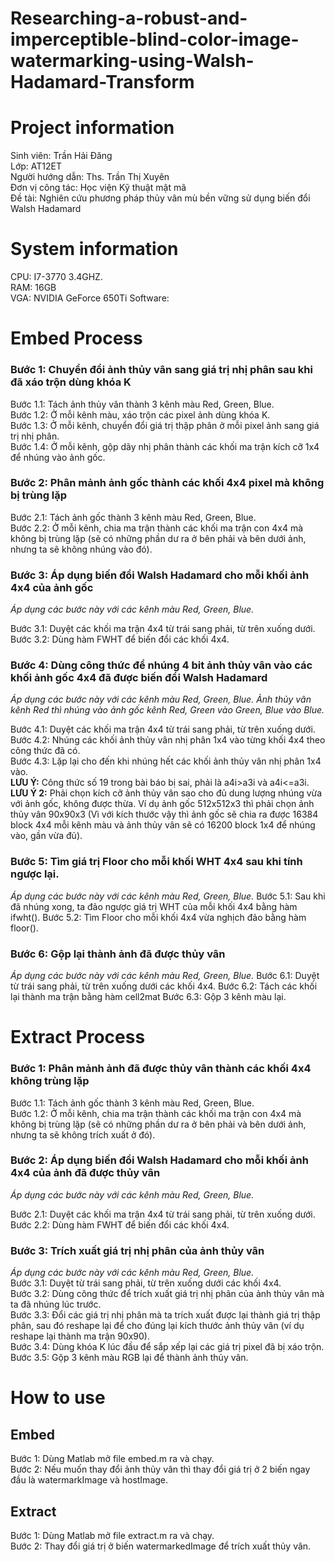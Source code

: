 # Researching-a-robust-and-imperceptible-blind-color-image-watermarking-using-Walsh-Hadamard-Transform

# Project information
Sinh viên: Trần Hải Đăng  		
Lớp: AT12ET  
Người hướng dẫn: Ths. Trần Thị Xuyên  
Đơn vị công tác: Học viện Kỹ thuật mật mã  
Đề tài: Nghiên cứu phương pháp thủy vân mù bền vững sử dụng biến đổi Walsh Hadamard  

# System information
CPU: I7-3770 3.4GHZ.  
RAM: 16GB  
VGA: NVIDIA GeForce 650Ti
Software: 
# Embed Process
### Bước 1: Chuyển đổi ảnh thủy vân sang giá trị nhị phân sau khi đã xáo trộn dùng khóa K
Bước 1.1: Tách ảnh thủy vân thành 3 kênh màu Red, Green, Blue.  
Bước 1.2: Ở mỗi kênh màu, xáo trộn các pixel ảnh dùng khóa K.  
Bước 1.3: Ở mỗi kênh, chuyển đổi giá trị thập phân ở mỗi pixel ảnh sang giá trị nhị phân.  
Bước 1.4: Ở mỗi kênh, gộp dãy nhị phân thành các khối ma trận kích cỡ 1x4 để nhúng vào ảnh gốc.  

### Bước 2: Phân mảnh ảnh gốc thành các khối 4x4 pixel mà không bị trùng lặp
Bước 2.1: Tách ảnh gốc thành 3 kênh màu Red, Green, Blue.  
Bước 2.2: Ở mỗi kênh, chia ma trận thành các khối ma trận con 4x4 mà không bị trùng lặp (sẽ có những phần dư ra ở bên phải và bên dưới ảnh, nhưng ta sẽ không nhúng vào đó).  

### Bước 3: Áp dụng biến đổi Walsh Hadamard cho mỗi khối ảnh 4x4 của ảnh gốc
*Áp dụng các bước này với các kênh màu Red, Green, Blue.*  

Bước 3.1: Duyệt các khối ma trận 4x4 từ trái sang phải, từ trên xuống dưới.  
Bước 3.2: Dùng hàm FWHT để biến đổi các khối 4x4.  

### Bước 4: Dùng công thức để nhúng 4 bit ảnh thủy vân vào các khối ảnh gốc 4x4 đã được biến đổi Walsh Hadamard
*Áp dụng các bước này với các kênh màu Red, Green, Blue. Ảnh thủy vân kênh Red thì nhúng vào ảnh gốc kênh Red, Green vào Green, Blue vào Blue.*  

Bước 4.1: Duyệt các khối ma trận 4x4 từ trái sang phải, từ trên xuống dưới.  
Bước 4.2: Nhúng các khối ảnh thủy vân nhị phân 1x4 vào từng khối 4x4 theo công thức đã có.  
Bước 4.3: Lặp lại cho đến khi nhúng hết các khối ảnh thủy vân nhị phân 1x4 vào.  
**LƯU Ý:** Công thức số 19 trong bài báo bị sai, phải là a4i>a3i và a4i<=a3i.  
**LƯU Ý 2:** Phải chọn kích cỡ ảnh thủy vân sao cho đủ dung lượng nhúng vừa với ảnh gốc, không được thừa.  Ví dụ ảnh gốc 512x512x3 thì phải chọn ảnh thủy vân 90x90x3 (Vì với kích thước vậy thì ảnh gốc sẽ chia ra được 16384 block 4x4 mỗi kênh màu và ảnh thủy vân sẽ có 16200 block 1x4 để nhúng vào, gần vừa đủ).

### Bước 5: Tìm giá trị Floor cho mỗi khối WHT 4x4 sau khi tính ngược lại.
*Áp dụng các bước này với các kênh màu Red, Green, Blue.*
Bước 5.1: Sau khi đã nhúng xong, ta đảo ngược giá trị WHT của mỗi khối 4x4 bằng hàm ifwht().
Bước 5.2: Tìm Floor cho mỗi khối 4x4 vừa nghịch đảo bằng hàm floor().

### Bước 6: Gộp lại thành ảnh đã được thủy vân
*Áp dụng các bước này với các kênh màu Red, Green, Blue.*
Bước 6.1: Duyệt từ trái sang phải, từ trên xuống dưới các khối 4x4.
Bước 6.2: Tách các khối lại thành ma trận bằng hàm cell2mat
Bước 6.3: Gộp 3 kênh màu lại.

# Extract Process
### Bước 1: Phân mảnh ảnh đã được thủy vân thành các khối 4x4 không trùng lặp
Bước 1.1: Tách ảnh gốc thành 3 kênh màu Red, Green, Blue.  
Bước 1.2: Ở mỗi kênh, chia ma trận thành các khối ma trận con 4x4 mà không bị trùng lặp (sẽ có những phần dư ra ở bên phải và bên dưới ảnh, nhưng ta sẽ không trích xuất ở đó).  

### Bước 2: Áp dụng biến đổi Walsh Hadamard cho mỗi khối ảnh 4x4 của ảnh đã được thủy vân
*Áp dụng các bước này với các kênh màu Red, Green, Blue.*  

Bước 2.1: Duyệt các khối ma trận 4x4 từ trái sang phải, từ trên xuống dưới.  
Bước 2.2: Dùng hàm FWHT để biến đổi các khối 4x4.  

### Bước 3: Trích xuất giá trị nhị phân của ảnh thủy vân
*Áp dụng các bước này với các kênh màu Red, Green, Blue.*  
Bước 3.1: Duyệt từ trái sang phải, từ trên xuống dưới các khối 4x4.  
Bước 3.2: Dùng công thức để trích xuất giá trị nhị phân của ảnh thủy vân mà ta đã nhúng lúc trước.  
Bước 3.3: Đổi các giá trị nhị phân mà ta trích xuất được lại thành giá trị thập phân, sau đó reshape lại để cho đúng lại kích thước ảnh thủy vân (ví dụ reshape lại thành ma trận 90x90).  
Bước 3.4: Dùng khóa K lúc đầu để sắp xếp lại các giá trị pixel đã bị xáo trộn.  
Bước 3.5: Gộp 3 kênh màu RGB lại để thành ảnh thủy vân.


# How to use
## Embed
Bước 1: Dùng Matlab mở file embed.m ra và chạy.  
Bước 2: Nếu muốn thay đổi ảnh thủy vân thì thay đổi giá trị ở 2 biến ngay đầu là watermarkImage và hostImage.  

## Extract
Bước 1: Dùng Matlab mở file extract.m ra và chạy.  
Bước 2: Thay đổi giá trị ở biến watermarkedImage để trích xuất thủy vân.  
<!--stackedit_data:
eyJoaXN0b3J5IjpbMTIzMjQxMDcwOCwxMjUyNDQ3NTA1LDY5MT
IxMjAxOSwtMjAyMTY0NDY2NiwxNzA5NjE3OTQxLDE0MDU3MzYy
NThdfQ==
-->